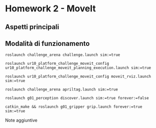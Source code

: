 # Homework 2 - MoveIt

## Aspetti principali


## Modalità di funzionamento

```
roslaunch challenge_arena challenge.launch sim:=true
```

```
roslaunch ur10_platform_challenge_moveit_config ur10_platform_challenge_moveit_planning_execution.launch sim:=true
```

```
roslaunch ur10_platform_challenge_moveit_config moveit_rviz.launch sim:=true
```

```
roslaunch challenge_arena apriltag.launch sim:=true
```

```
roslaunch g01_perception discover.launch sim:=true forever:=false
```

```
catkin_make && roslaunch g01_gripper grip.launch forever:=true sim:=true
```

Note aggiuntive


